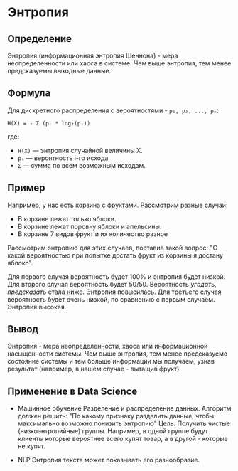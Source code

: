 # Энтропия

## Определение
Энтропия (информационная энтропия Шеннона) - мера неопределенности или хаоса в системе. Чем выше энтропия, тем менее предсказуемы выходные данные.

## Формула
Для дискретного распределения с вероятностями - `p₁, p₂, ..., pₙ`:

`H(X) = - Σ (pᵢ * log₂(pᵢ))`

где:
- `H(X)` — энтропия случайной величины X.
- `pᵢ` — вероятность i-го исхода.
- `Σ` — сумма по всем возможным исходам.

## Пример
Например, у нас есть корзина с фруктами. Рассмотрим разные случаи:
- В корзине лежат только яблоки.
- В корзине лежат поровну яблоки и апельсины.
- В корзине 7 видов фрукт и их количество разное

Рассмотрим энтропию для этих случаев, поставив такой вопрос: "С какой вероятностью при попытке достать фрукт из корзины я достану яблоко".

Для первого случая вероятность будет 100% и энтропия будет низкой.
Для второго случая вероятность будет 50/50. Вероятность *угадать*, *предсказать* стала ниже. Энтропия повысилась.
Для третьего случая вероятность будет очень низкой, по сравнению с первым случаем. Энтропия высокая.

## Вывод
Энтропия - мера неопределенности, хаоса или информационной насыщенности системы. Чем выше энтропия, тем менее предсказуемо состояние системы и тем больше информации мы получаем, узнав результат (например, в нашем случае - вытащив фрукт).

## Применение в Data Science

- Машинное обучение
Разделение и распределение данных. Алгоритм должен решить: "По какому признаку разделить данные, чтобы максимально возможно понизить энтропию"
Цель: Получить чистые (низкоэнтропийные) группы. Например, в одной группе будут клиенты которые вероятнее всего купят товар, а в другой - которые не купят.

- NLP
Энтропия текста может показывать его разнообразие.

